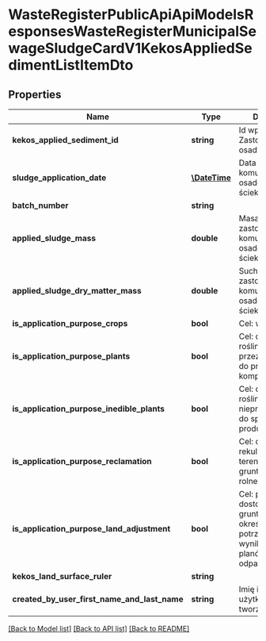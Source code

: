 # WasteRegisterPublicApiApiModelsResponsesWasteRegisterMunicipalSewageSludgeCardV1KekosAppliedSedimentListItemDto

## Properties
Name | Type | Description | Notes
------------ | ------------- | ------------- | -------------
**kekos_applied_sediment_id** | **string** | Id wpisu Zastosowane osady | [optional] 
**sludge_application_date** | [**\DateTime**](\DateTime.md) | Data zastosowania komunalnych osadów ściekowych | [optional] 
**batch_number** | **string** |  | [optional] 
**applied_sludge_mass** | **double** | Masa zastosowanych komunalnych osadów ściekowych | [optional] 
**applied_sludge_dry_matter_mass** | **double** | Sucha masa zastosowanych komunalnych osadów ściekowych | [optional] 
**is_application_purpose_crops** | **bool** | Cel: w rolnictwie | [optional] 
**is_application_purpose_plants** | **bool** | Cel: do uprawy roślin przeznaczonych do produkcji kompostu | [optional] 
**is_application_purpose_inedible_plants** | **bool** | Cel: do uprawy roślin nieprzeznaczonych do spożycia i produkcji pasz | [optional] 
**is_application_purpose_reclamation** | **bool** | Cel: do rekultywacji terenów w tym gruntów na cele rolne | [optional] 
**is_application_purpose_land_adjustment** | **bool** | Cel: przy dostosowywaniu gruntów do określonych potrzeb wynikających z planów gospodarki odpadami(..) | [optional] 
**kekos_land_surface_ruler** | **string** |  | [optional] 
**created_by_user_first_name_and_last_name** | **string** | Imię i nazwisko użytkownika tworzącego kartę | [optional] 

[[Back to Model list]](../README.md#documentation-for-models) [[Back to API list]](../README.md#documentation-for-api-endpoints) [[Back to README]](../README.md)


